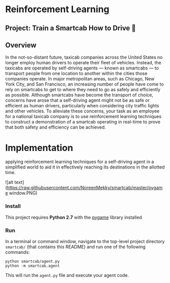 # Reinforcement Learning
## Project: Train a Smartcab How to Drive :taxi:


## Overview

In the not-so-distant future, taxicab companies across the United States no longer employ human drivers to operate their fleet of vehicles. Instead, the taxicabs are operated by self-driving agents — known as smartcabs — to transport people from one location to another within the cities those companies operate. In major metropolitan areas, such as Chicago, New York City, and San Francisco, an increasing number of people have come to rely on smartcabs to get to where they need to go as safely and efficiently as possible. Although smartcabs have become the transport of choice, concerns have arose that a self-driving agent might not be as safe or efficient as human drivers, particularly when considering city traffic lights and other vehicles. To alleviate these concerns, your task as an employee for a national taxicab company is to use reinforcement learning techniques to construct a demonstration of a smartcab operating in real-time to prove that both safety and efficiency can be achieved.

# Implementation
applying reinforcement learning techniques for a self-driving agent in a simplified world to aid it in effectively reaching its destinations in the allotted time.

![alt text](https://raw.githubusercontent.com/NoreenMekky/smartcab/master/pygame window.PNG)




### Install

This project requires **Python 2.7** with the [pygame](https://www.pygame.org/wiki/GettingStarted
) library installed



### Run

In a terminal or command window, navigate to the top-level project directory `smartcab/` (that contains this README) and run one of the following commands:

```python smartcab/agent.py```  
```python -m smartcab.agent```

This will run the `agent.py` file and execute your agent code.
